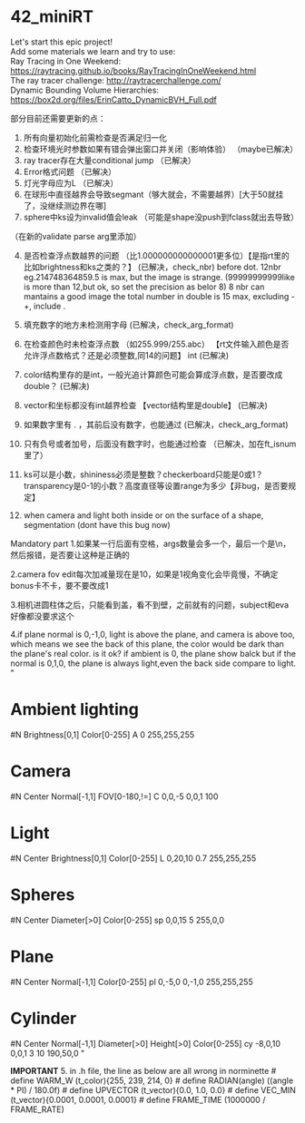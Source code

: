 # 42_miniRT
Let's start this epic project!   
Add some materials we learn and try to use:   
Ray Tracing in One Weekend: https://raytracing.github.io/books/RayTracingInOneWeekend.html   
The ray tracer challenge: http://raytracerchallenge.com/  
Dynamic Bounding Volume Hierarchies: https://box2d.org/files/ErinCatto_DynamicBVH_Full.pdf   

部分目前还需要更新的点：   
1. 所有向量初始化前需检查是否满足归一化 
2. 检查环境光时参数如果有错会弹出窗口并关闭（影响体验）                    （maybe已解决）
3. ray tracer存在大量conditional jump                              （已解决）
5. Error格式问题                                                   （已解决）
8. 灯光字母应为L                                                   （已解决）
9. 在球形中直径越界会导致segmant（够大就会，不需要越界）[大于50就挂了，没继续测边界在哪]
11. sphere中ks设为invalid值会leak （可能是shape没push到fclass就出去导致）


（在新的validate parse arg里添加）

4. 是否检查浮点数越界的问题 （比1.000000000000001更多位）【是指rt里的比如brightness和ks之类的？】  (已解决，check_nbr)
	before dot. 12nbr eg.214748364859.5 is max, but the image is strange. (99999999999like is more than 12,but ok, so set the precision as belor 8)
	8 nbr can mantains a good image
	the total number in double is 15 max, excluding -+, include .
   
7. 填充数字的地方未检测用字母                                        (已解决，check_arg_format)
   
6. 在检查颜色时未检查浮点数 （如255.999/255.abc） 【rt文件输入颜色是否允许浮点数格式？还是必须整数,同14的问题】 int   (已解决)
15. color结构里存的是int，一般光追计算颜色可能会算成浮点数，是否要改成double？ (已解决)

10. vector和坐标都没有int越界检查  【vector结构里是double】  (已解决)
    
12. 如果数字里有 . ，其前后没有数字，也能通过                         (已解决，check_arg_format)
    
14. 只有负号或者加号，后面没有数字时，也能通过检查                    （已解决，加在ft_isnum里了）
    
16. ks可以是小数，shininess必须是整数？checkerboard只能是0或1？transparency是0-1的小数？高度直径等设置range为多少【非bug，是否要规定】

17. when camera and light both inside or on the surface of a shape, segmentation  (dont have this bug now)

Mandatory part
1.如果某一行后面有空格，args数量会多一个，最后一个是\n，然后报错，是否要让这种是正确的

2.camera fov edit每次加减量现在是10，如果是1视角变化会毕竟慢，不确定bonus卡不卡，要不要改成1

3.相机进圆柱体之后，只能看到盖，看不到壁，之前就有的问题，subject和eva好像都没要求这个

4.if plane normal is 0,-1,0, light is above the plane, and camera is above too, which means we see the back of this plane, the color would be dark than the plane's real color. is it ok?
if ambient is 0, the plane show balck
but if the normal is 0,1,0, the plane is always light,even the back side compare to light.
"
# Ambient lighting
#N  Brightness[0,1]  Color[0-255]
A   0              255,255,255

# Camera
#N  Center   Normal[-1,1]  FOV[0-180,!=]
C   0,0,-5   0,0,1         100

# Light
#N  Center  Brightness[0,1]  Color[0-255]
L   0,20,10   0.7              255,255,255

# Spheres
#N  Center   Diameter[>0]  Color[0-255]
sp  0,0,15   5             255,0,0

# Plane
#N  Center   Normal[-1,1]  Color[0-255]
pl  0,-5,0   0,-1,0        255,255,255

# Cylinder
#N  Center   Normal[-1,1]  Diameter[>0]  Height[>0]  Color[0-255]
cy  -8,0,10   0,0,1        3             10          190,50,0
"

**IMPORTANT**
5. in .h file, the line as below are all wrong in norminette
	# define WARM_W		(t_color){255, 239, 214, 0}
	# define RADIAN(angle) ((angle * PI) / 180.0f)
	# define UPVECTOR (t_vector){0.0, 1.0, 0.0}
	# define VEC_MIN (t_vector){0.0001, 0.0001, 0.0001}
	# define FRAME_TIME (1000000 / FRAME_RATE)
